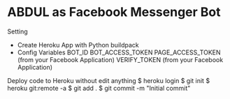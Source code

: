 # ABDUL as Facebook Messenger Bot

Setting
- Create Heroku App with Python buildpack
- Config Variables 
	BOT_ID
	BOT_ACCESS_TOKEN
	PAGE_ACCESS_TOKEN (from your Facebook Application)
	VERIFY_TOKEN (from your Facebook Application)


Deploy code to Heroku without edit anything 
$ heroku login
$ git init
$ heroku git:remote -a <myappname>
$ git add .
$ git commit -m "Initial commit"